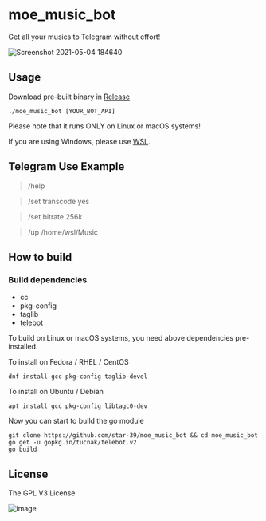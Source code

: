 # moe_music_bot
Get all your musics to Telegram without effort!

![Screenshot 2021-05-04 184640](https://user-images.githubusercontent.com/75669297/116986761-290d9900-ad09-11eb-949b-ce7fa025ab3e.png)


## Usage
Download pre-built binary in [Release](https://github.com/star-39/moe_music_bot/releases)
```
./moe_music_bot [YOUR_BOT_API]
```
Please note that it runs ONLY on Linux or macOS systems!

If you are using Windows, please use [WSL](https://docs.microsoft.com/en-us/windows/wsl/install-win10).


## Telegram Use Example
> /help

> /set transcode yes

> /set bitrate 256k

> /up /home/wsl/Music

## How to build
### Build dependencies
* cc
* pkg-config
* taglib
* [telebot](https://github.com/tucnak/telebot)

To build on Linux or macOS systems, you need above dependencies pre-installed.

To install on Fedora / RHEL / CentOS
```
dnf install gcc pkg-config taglib-devel
```
To install on Ubuntu / Debian
```
apt install gcc pkg-config libtagc0-dev
```

Now you can start to build the go module
```
git clone https://github.com/star-39/moe_music_bot && cd moe_music_bot
go get -u gopkg.in/tucnak/telebot.v2
go build
```


## License
The GPL V3 License

![image](http://www.gnu.org/graphics/gplv3-127x51.png)
